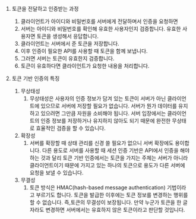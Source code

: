 1. 토큰을 전달하고 인증받는 과정
    1. 클라이언트가 아이디와 비밀번호를 서버에게 전달하며서 인증을 요청하면
    2. 서버는 아이디와 비밀번호를 확인해 유효한 사용자인지 검증합니다. 유효한 사용자면 토큰을 생성해서 응답합니다.
    3. 클라이언트는 서버에서 준 토큰을 저장합니다.
    4. 이후 인증이 필요한 API를 사용할 때 토큰을 함께 보냅니다.
    5. 그러면 서버는 토큰이 유효한지 검증합니다.
    6. 토큰이 유효하다면 클라이언트가 요청한 내용을 처리합니다.

2. 토큰 기반 인증의 특징
    1. 무상태성
        1. 무상태성은 사용자의 인증 정보가 담겨 있는 토큰이 서버가 아닌 클라이언트에 있으므로 서버에 저장할 필요가 없습니다. 서버가 뭔가 데이터를 유지하고 있으려면 그만큼 자원을 소비해야 됩니다. 서버 입장에서는 클라이언트의 인증 정보를 저장하거나 유지하지 않아도 되기 때문에 완전한 무상태로 효율적인 검증을 할 수 있습니다.
    2. 확장성
        1. 서버를 확장할 때 상태 관리를 신경 쓸 필요가 없으니 서버 확장에도 용이합니다. 다른 용도로 서버를 사용할 때 세션 인증 기반은 API에서 인증을 해야하는 것과 달리 토큰 기반 인증에서는 토큰을 가지는 주체는 서버가 아니라 클라이언트이기 때문에 가지고 있는 하나의 토큰으로 용도가 다른 서버에 요청을 보낼 수 있습니다.
    3. 무결성
        1. 토큰 방식은 HMAC(hash-based message authentication) 기법이라고 부르기도 합니다. 토큰을 발급한 이후에는 토큰 정보를 변경하는 행위를 할 수 없습니다. 즉,토큰의 무결성이 보장됩니다. 만약 누군가 토큰을 한 글자라도 변경하면 서버에서는 유효하지 않은 토큰이라고 판단할 것입니다.